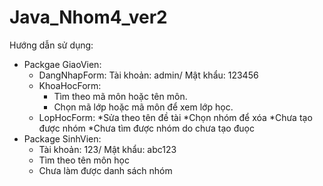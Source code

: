 # Java_Nhom4_ver2

Hướng dẫn sử dụng:
+ Packgae GiaoVien:
   - DangNhapForm: Tài khoản: admin/ Mật khẩu: 123456
   - KhoaHocForm:
     * Tìm theo mã môn hoặc tên môn.
     * Chọn mã lớp hoặc mã môn để xem lớp học.
   - LopHocForm:
     *Sửa theo tên đề tài
     *Chọn nhóm để xóa
     *Chưa tạo được nhóm
     *Chưa tìm được nhóm do chưa tạo đuọc
+ Package SinhVien:
  - Tài khoản: 123/ Mật khẩu: abc123
  - Tìm theo tên môn học
  - Chưa làm được danh sách nhóm
  

